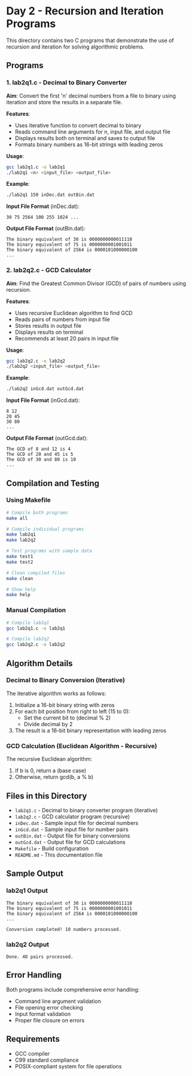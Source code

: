 # Day 2 - Recursion and Iteration Programs

This directory contains two C programs that demonstrate the use of recursion and iteration for solving algorithmic problems.

## Programs

### 1. lab2q1.c - Decimal to Binary Converter

**Aim**: Convert the first 'n' decimal numbers from a file to binary using iteration and store the results in a separate file.

**Features**:
- Uses iterative function to convert decimal to binary
- Reads command line arguments for n, input file, and output file
- Displays results both on terminal and saves to output file
- Formats binary numbers as 16-bit strings with leading zeros

**Usage**:
```bash
gcc lab2q1.c -o lab2q1
./lab2q1 <n> <input_file> <output_file>
```

**Example**:
```bash
./lab2q1 150 inDec.dat outBin.dat
```

**Input File Format** (inDec.dat):
```
30 75 2564 100 255 1024 ...
```

**Output File Format** (outBin.dat):
```
The binary equivalent of 30 is 0000000000011110
The binary equivalent of 75 is 0000000001001011
The binary equivalent of 2564 is 0000101000000100
...
```

### 2. lab2q2.c - GCD Calculator

**Aim**: Find the Greatest Common Divisor (GCD) of pairs of numbers using recursion.

**Features**:
- Uses recursive Euclidean algorithm to find GCD
- Reads pairs of numbers from input file
- Stores results in output file
- Displays results on terminal
- Recommends at least 20 pairs in input file

**Usage**:
```bash
gcc lab2q2.c -o lab2q2
./lab2q2 <input_file> <output_file>
```

**Example**:
```bash
./lab2q2 inGcd.dat outGcd.dat
```

**Input File Format** (inGcd.dat):
```
8 12
20 45
30 80
...
```

**Output File Format** (outGcd.dat):
```
The GCD of 8 and 12 is 4
The GCD of 20 and 45 is 5
The GCD of 30 and 80 is 10
...
```

## Compilation and Testing

### Using Makefile
```bash
# Compile both programs
make all

# Compile individual programs
make lab2q1
make lab2q2

# Test programs with sample data
make test1
make test2

# Clean compiled files
make clean

# Show help
make help
```

### Manual Compilation
```bash
# Compile lab2q1
gcc lab2q1.c -o lab2q1

# Compile lab2q2
gcc lab2q2.c -o lab2q2
```

## Algorithm Details

### Decimal to Binary Conversion (Iterative)
The iterative algorithm works as follows:
1. Initialize a 16-bit binary string with zeros
2. For each bit position from right to left (15 to 0):
   - Set the current bit to (decimal % 2)
   - Divide decimal by 2
3. The result is a 16-bit binary representation with leading zeros

### GCD Calculation (Euclidean Algorithm - Recursive)
The recursive Euclidean algorithm:
1. If b is 0, return a (base case)
2. Otherwise, return gcd(b, a % b)

## Files in this Directory

- `lab2q1.c` - Decimal to binary converter program (iterative)
- `lab2q2.c` - GCD calculator program (recursive)
- `inDec.dat` - Sample input file for decimal numbers
- `inGcd.dat` - Sample input file for number pairs
- `outBin.dat` - Output file for binary conversions
- `outGcd.dat` - Output file for GCD calculations
- `Makefile` - Build configuration
- `README.md` - This documentation file

## Sample Output

### lab2q1 Output
```
The binary equivalent of 30 is 0000000000011110
The binary equivalent of 75 is 0000000001001011
The binary equivalent of 2564 is 0000101000000100
...

Conversion completed! 10 numbers processed.
```

### lab2q2 Output
```
Done. 40 pairs processed.
```

## Error Handling

Both programs include comprehensive error handling:
- Command line argument validation
- File opening error checking
- Input format validation
- Proper file closure on errors

## Requirements

- GCC compiler
- C99 standard compliance
- POSIX-compliant system for file operations 